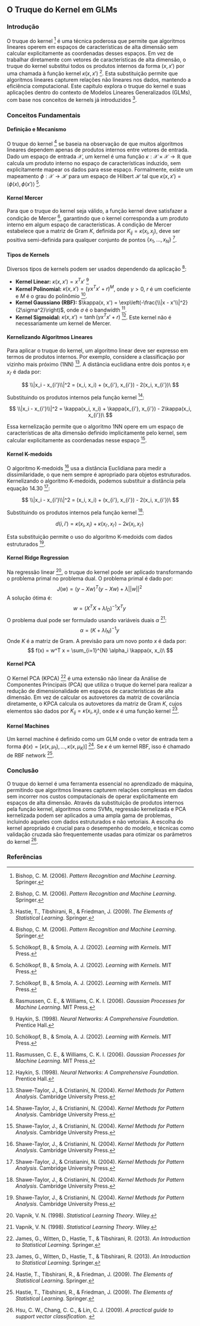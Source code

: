 ## O Truque do Kernel em GLMs

### Introdução
O truque do kernel [^488] é uma técnica poderosa que permite que algoritmos lineares operem em espaços de características de alta dimensão sem calcular explicitamente as coordenadas desses espaços. Em vez de trabalhar diretamente com vetores de características de alta dimensão, o truque do kernel substitui todos os produtos internos da forma $(x, x')$ por uma chamada à função kernel $\kappa(x, x')$ [^488]. Esta substituição permite que algoritmos lineares capturem relações não lineares nos dados, mantendo a eficiência computacional. Este capítulo explora o truque do kernel e suas aplicações dentro do contexto de Modelos Lineares Generalizados (GLMs), com base nos conceitos de kernels já introduzidos [^486].

### Conceitos Fundamentais

#### Definição e Mecanismo
O truque do kernel [^488] se baseia na observação de que muitos algoritmos lineares dependem apenas de produtos internos entre vetores de entrada. Dado um espaço de entrada $\mathcal{X}$, um kernel é uma função $\kappa: \mathcal{X} \times \mathcal{X} \rightarrow \mathbb{R}$ que calcula um produto interno no espaço de características induzido, sem explicitamente mapear os dados para esse espaço. Formalmente, existe um mapeamento $\phi: \mathcal{X} \rightarrow \mathcal{H}$ para um espaço de Hilbert $\mathcal{H}$ tal que $\kappa(x, x') = \langle \phi(x), \phi(x') \rangle$ [^481].

#### Kernel Mercer
Para que o truque do kernel seja válido, a função kernel deve satisfazer a condição de Mercer [^481], garantindo que o kernel corresponda a um produto interno em algum espaço de características. A condição de Mercer estabelece que a matriz de Gram $K$, definida por $K_{ij} = \kappa(x_i, x_j)$, deve ser positiva semi-definida para qualquer conjunto de pontos $\{x_1, ..., x_N\}$ [^481].

#### Tipos de Kernels
Diversos tipos de kernels podem ser usados dependendo da aplicação [^480]:
*   **Kernel Linear:** $\kappa(x, x') = x^T x'$ [^482]
*   **Kernel Polinomial:** $\kappa(x, x') = (\gamma x^T x' + r)^M$, onde $\gamma > 0$, $r$ é um coeficiente e $M$ é o grau do polinômio [^481].
*   **Kernel Gaussiano (RBF):** $\kappa(x, x') = \exp\left(-\frac{\\|x - x'\\|^2}{2\sigma^2}\right)$, onde $\sigma$ é o bandwidth [^480].
*   **Kernel Sigmoidal:** $\kappa(x, x') = \tanh(\gamma x^T x' + r)$ [^482]. Este kernel não é necessariamente um kernel de Mercer.

#### Kernelizando Algoritmos Lineares
Para aplicar o truque do kernel, um algoritmo linear deve ser expresso em termos de produtos internos. Por exemplo, considere a classificação por vizinho mais próximo (1NN) [^489]. A distância euclidiana entre dois pontos $x_i$ e $x_{i'}$ é dada por:

$$ \\|x_i - x_{i'}\\|^2 = (x_i, x_i) + (x_{i'}, x_{i'}) - 2(x_i, x_{i'})\ $$

Substituindo os produtos internos pela função kernel [^489]:

$$ \\|x_i - x_{i'}\\|^2 = \kappa(x_i, x_i) + \kappa(x_{i'}, x_{i'}) - 2\kappa(x_i, x_{i'})\ $$

Essa kernelização permite que o algoritmo 1NN opere em um espaço de características de alta dimensão definido implicitamente pelo kernel, sem calcular explicitamente as coordenadas nesse espaço [^489].

#### Kernel K-medoids
O algoritmo K-medoids [^489] usa a distância Euclidiana para medir a dissimilaridade, o que nem sempre é apropriado para objetos estruturados. Kernelizando o algoritmo K-medoids, podemos substituir a distância pela equação 14.30 [^489]:

$$ \\|x_i - x_{i'}\\|^2 = (x_i, x_i) + (x_{i'}, x_{i'}) - 2(x_i, x_{i'})\ $$

Substituindo os produtos internos pela função kernel [^489]:

$$ d(i, i') = \kappa(x_i, x_i) + \kappa(x_{i'}, x_{i'}) - 2\kappa(x_i, x_{i'})\ $$

Esta substituição permite o uso do algoritmo K-medoids com dados estruturados [^489].

#### Kernel Ridge Regression
Na regressão linear [^492], o truque do kernel pode ser aplicado transformando o problema primal no problema dual. O problema primal é dado por:
$$ J(w) = (y - Xw)^T (y - Xw) + \lambda ||w||^2\ $$
A solução ótima é:
$$ w = (X^T X + \lambda I_D)^{-1} X^T y\ $$
O problema dual pode ser formulado usando variáveis duais $\alpha$ [^492]:
$$ \alpha = (K + \lambda I_N)^{-1} y\ $$
Onde $K$ é a matriz de Gram. A previsão para um novo ponto $x$ é dada por:
$$ f(x) = w^T x = \sum_{i=1}^{N} \alpha_i \kappa(x, x_i)\ $$
#### Kernel PCA
O Kernel PCA (KPCA) [^494] é uma extensão não linear da Análise de Componentes Principais (PCA) que utiliza o truque do kernel para realizar a redução de dimensionalidade em espaços de características de alta dimensão. Em vez de calcular os autovetores da matriz de covariância diretamente, o KPCA calcula os autovetores da matriz de Gram $K$, cujos elementos são dados por $K_{ij} = \kappa(x_i, x_j)$, onde $\kappa$ é uma função kernel [^494].

#### Kernel Machines
Um kernel machine é definido como um GLM onde o vetor de entrada tem a forma $\phi(x) = [\kappa(x, \mu_1), ..., \kappa(x, \mu_K)]$ [^486]. Se $\kappa$ é um kernel RBF, isso é chamado de RBF network [^486].

### Conclusão

O truque do kernel é uma ferramenta essencial no aprendizado de máquina, permitindo que algoritmos lineares capturem relações complexas em dados sem incorrer nos custos computacionais de operar explicitamente em espaços de alta dimensão. Através da substituição de produtos internos pela função kernel, algoritmos como SVMs, regressão kernelizada e PCA kernelizada podem ser aplicados a uma ampla gama de problemas, incluindo aqueles com dados estruturados e não vetoriais. A escolha do kernel apropriado é crucial para o desempenho do modelo, e técnicas como validação cruzada são frequentemente usadas para otimizar os parâmetros do kernel [^504].

### Referências
[^488]: Bishop, C. M. (2006). *Pattern Recognition and Machine Learning*. Springer.
[^486]: Hastie, T., Tibshirani, R., & Friedman, J. (2009). *The Elements of Statistical Learning*. Springer.
[^481]: Schölkopf, B., & Smola, A. J. (2002). *Learning with Kernels*. MIT Press.
[^480]: Rasmussen, C. E., & Williams, C. K. I. (2006). *Gaussian Processes for Machine Learning*. MIT Press.
[^482]: Haykin, S. (1998). *Neural Networks: A Comprehensive Foundation*. Prentice Hall.
[^489]: Shawe-Taylor, J., & Cristianini, N. (2004). *Kernel Methods for Pattern Analysis*. Cambridge University Press.
[^492]: Vapnik, V. N. (1998). *Statistical Learning Theory*. Wiley.
[^494]: James, G., Witten, D., Hastie, T., & Tibshirani, R. (2013). *An Introduction to Statistical Learning*. Springer.
[^504]: Hsu, C. W., Chang, C. C., & Lin, C. J. (2009). *A practical guide to support vector classification*. <!-- END -->